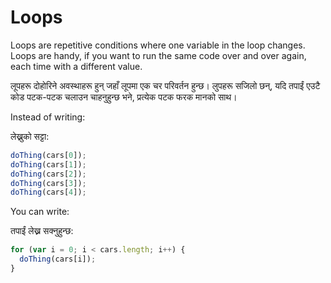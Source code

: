 # Loops

Loops are repetitive conditions where one variable in the loop changes. Loops are handy, if you want to run the same code over and over again, each time with a different value.

लूपहरू दोहोरिने अवस्थाहरू हुन् जहाँ लूपमा एक चर परिवर्तन हुन्छ। लुपहरू सजिलो छन्, यदि तपाईं एउटै कोड पटक-पटक चलाउन चाहनुहुन्छ भने, प्रत्येक पटक फरक मानको साथ।

Instead of writing:

लेख्नुको सट्टा:

```javascript
doThing(cars[0]);
doThing(cars[1]);
doThing(cars[2]);
doThing(cars[3]);
doThing(cars[4]);
```

You can write:

तपाईं लेख्न सक्नुहुन्छ:

```javascript
for (var i = 0; i < cars.length; i++) {
  doThing(cars[i]);
}
```


